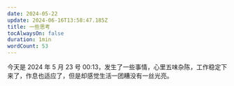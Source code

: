 ```yaml
---
date: 2024-05-22
update: 2024-06-16T13:58:47.185Z
title: 一些思考
tocAlwaysOn: false
duration: 1min
wordCount: 53
---
```


今天是 2024 年 5 月 23 号 00:13，发生了一些事情，心里五味杂陈，工作稳定下来了，作息也适应了，但是却感觉生活一团糟没有一丝光亮。